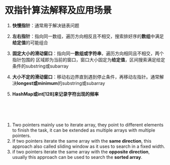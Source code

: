 # 双指针算法解释及应用场景

1. **快慢指针**：通常用于解决链表问题

2. **左右指针**：指向同一数组，遍历方向相反且不相交，搜索排好序的**数组**中满足**给定值**的可能组合

3. **固定大小的滑动窗口**：指向同一**数组或字符串**，遍历方向相同且不相交，两个指针包围的
   区域即为当前的窗口，窗口大小固定为**给定值**，区间搜索满足给定条件的substring或subarray

4. **大小不定的滑动窗口**：移动右边界直到遇到停止条件，再移动左指针。通常解决**longest或minimum**的substring或subarray

5. **HashMap或int[128]来记录字符出现的频率**

   
   
   
   
   



<br/>

<br/>

<br/>

1. Two pointers mainly use to iterate array, they point to different elements to finish the task, it can be extended as multiple arrays with multiple pointers.
2. If two pointers iterate the same array with the **same direction**, this approach also called sliding window as it uses to search in a fixed width.
3. if two pointers iterate the same array with the **opposite direction**, usually this approach can be used to search the **sorted array**.